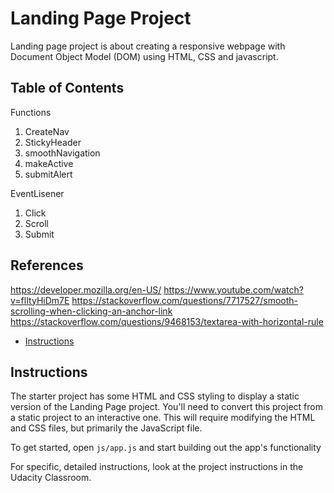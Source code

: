 # Landing Page Project
Landing page project is about creating a responsive webpage with Document Object Model (DOM) using HTML, CSS and javascript.

## Table of Contents
Functions
1. CreateNav
2. StickyHeader
3. smoothNavigation
4. makeActive
5. submitAlert

EventLisener
1. Click
2. Scroll
3. Submit


## References
https://developer.mozilla.org/en-US/
https://www.youtube.com/watch?v=flItyHiDm7E
https://stackoverflow.com/questions/7717527/smooth-scrolling-when-clicking-an-anchor-link
https://stackoverflow.com/questions/9468153/textarea-with-horizontal-rule


* [Instructions](#instructions)

## Instructions

The starter project has some HTML and CSS styling to display a static version of the Landing Page project. You'll need to convert this project from a static project to an interactive one. This will require modifying the HTML and CSS files, but primarily the JavaScript file.

To get started, open `js/app.js` and start building out the app's functionality

For specific, detailed instructions, look at the project instructions in the Udacity Classroom.
